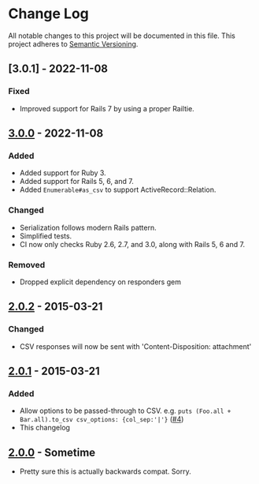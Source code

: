 # Change Log

All notable changes to this project will be documented in this file.
This project adheres to [Semantic Versioning](http://semver.org/).

## [3.0.1] - 2022-11-08

### Fixed

- Improved support for Rails 7 by using a proper Railtie.

## [3.0.0] - 2022-11-08

### Added

- Added support for Ruby 3.
- Added support for Rails 5, 6, and 7.
- Added `Enumerable#as_csv` to support ActiveRecord::Relation.

### Changed

- Serialization follows modern Rails pattern.
- Simplified tests.
- CI now only checks Ruby 2.6, 2.7, and 3.0, along with Rails 5, 6 and 7.

### Removed

- Dropped explicit dependency on responders gem

## [2.0.2] - 2015-03-21

### Changed

- CSV responses will now be sent with 'Content-Disposition: attachment'

## [2.0.1] - 2015-03-21

### Added

- Allow options to be passed-through to CSV. e.g. `puts (Foo.all + Bar.all).to_csv csv_options: {col_sep:'|'}` ([#4])
- This changelog

## [2.0.0] - Sometime

- Pretty sure this is actually backwards compat. Sorry.

[3.0.0]: https://github.com/danielfone/as_csv/compare/v2.0.2...v3.0.0
[2.0.2]: https://github.com/danielfone/as_csv/compare/v2.0.1...v2.0.2
[2.0.1]: https://github.com/danielfone/as_csv/compare/v2.0.0...v2.0.1
[2.0.0]: https://github.com/danielfone/as_csv/compare/v1.0.2...v2.0.0

[#4]: https://github.com/danielfone/as_csv/pull/4
